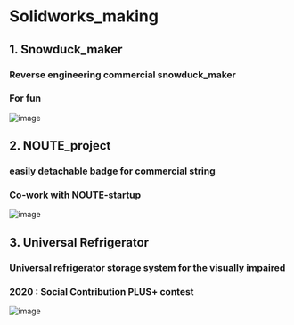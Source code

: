 # Solidworks_making

## 1. Snowduck_maker
### Reverse engineering commercial snowduck_maker 
### For fun
![image](https://user-images.githubusercontent.com/74540268/169968584-c470d766-c87b-4080-9d84-2b948e47175a.png)



## 2. NOUTE_project
### easily detachable badge for commercial string
### Co-work with NOUTE-startup

![image](https://user-images.githubusercontent.com/74540268/169968646-02b198f7-8226-487e-bc1f-3384b0a5df37.png)



## 3. Universal Refrigerator
### Universal refrigerator storage system for the visually impaired
### 2020 : Social Contribution PLUS+ contest
![image](https://user-images.githubusercontent.com/74540268/169968702-6ea9f29f-1507-4a10-8413-0baa380fa894.png)
